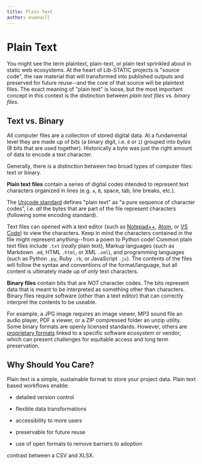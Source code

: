 ```yaml
---
title: Plain Text
author: evanwill
---
```


# Plain Text

You might see the term plaintext, plain-text, or plain text sprinkled about in static web ecosystems. 
At the heart of Lib-STATIC projects is "source code", the raw material that will transformed into published outputs and preserved for future reuse--and the core of that source will be plaintext files.
The exact meaning of "plain text" is loose, but the most important concept in this context is the distinction between *plain text files* vs. *binary files*.

## Text vs. Binary

All computer files are a collection of stored digital data. 
At a fundamental level they are made up of *bits* (a binary digit, i.e. `0` or `1`) grouped into *bytes* (8 bits that are used together).
Historically a byte was just the right amount of data to encode a text character.

Generally, there is a distinction between two broad types of computer files: text or binary.

**Plain text files** contain a series of digital codes intended to represent text characters organized in lines (e.g. `a`, `B`, space, tab, line breaks, etc.).

The [Unicode standard](https://www.unicode.org/) defines "plain text" as "a pure sequence of character codes", i.e. *all* the bytes that are part of the file represent characters (following some encoding standard).

Text files can opened with a text editor (such as [Notepad++](https://notepad-plus-plus.org/), [Atom](https://atom.io/), or [VS Code](https://code.visualstudio.com/)) to view the characters.
Keep in mind the characters contained in the file might represent anything--from a poem to Python code!
Common plain text files include `.txt` (*really* plain text), Markup languages (such as Markdown `.md`, HTML `.html`, or XML `.xml`), and programming languages (such as Python `.py`, Ruby `.rb`, or JavaScript `.js`).
The contents of the files will follow the syntax and conventions of the format/language, but all content is ultimately made up of *only* text characters.

**Binary files** contain bits that are *NOT* character codes. 
The bits represent data that is meant to be interpreted as something other than characters.
Binary files require software (other than a text editor) that can correctly interpret the contents to be useable.

For example, a JPG image requires an image viewer, MP3 sound file an audio player, PDF a viewer, or a ZIP compressed folder an unzip utility.
Some binary formats are openly licensed standards.
However, others are [proprietary formats](https://en.wikipedia.org/wiki/Proprietary_software) linked to a specific software ecosystem or vendor, which can present challenges for equitable access and long term preservation.  

## Why Should You Care?

Plain text is a simple, sustainable format to store your project data.
Plain text based workflows enable:

- detailed version control
- flexible data transformations
- accessibility to more users
- preservable for future reuse

- use of open formats to remove barriers to adoption

contrast between a CSV and XLSX.
